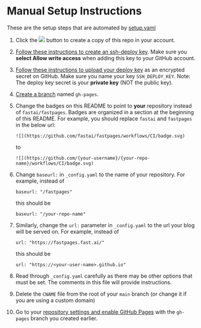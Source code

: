 # Manual Setup Instructions

These are the setup steps that are automated by [setup.yaml](.github/workflows/setup.yaml)

1. Click the [![](https://img.shields.io/static/v1?label=&message=Use%20this%20template&color=brightgreen&style=flat)](https://github.com/fastai/fastpages/generate) button to create a copy of this repo in your account.

2. [Follow these instructions to create an ssh-deploy key](https://developer.github.com/v3/guides/managing-deploy-keys/#deploy-keys).  Make sure you **select Allow write access** when adding this key to your GitHub account.

3. [Follow these instructions to upload your deploy key](https://help.github.com/en/actions/configuring-and-managing-workflows/creating-and-storing-encrypted-secrets#creating-encrypted-secrets) as an encrypted secret on GitHub.  Make sure you name your key `SSH_DEPLOY_KEY`.  Note: The deploy key secret is your **private key** (NOT the public key).

4. [Create a branch](https://help.github.com/en/github/collaborating-with-issues-and-pull-requests/creating-and-deleting-branches-within-your-repository#creating-a-branch) named `gh-pages`.

5. Change the badges on this README to point to **your** repository instead of `fastai/fastpages`.  Badges are organized in a section at the beginning of this README.  For example, you should replace `fastai` and `fastpages` in the below url:

    `![](https://github.com/fastai/fastpages/workflows/CI/badge.svg)`

      to

    `![](https://github.com/{your-username}/{your-repo-name}/workflows/CI/badge.svg)`

6. Change `baseurl:` in `_config.yaml` to the name of your repository. For example, instead of 

    `baseurl: "/fastpages"`

    this should be

    `baseurl: "/your-repo-name"`

7. Similarly, change the `url:` parameter in `_config.yaml` to the url your blog will be served on.  For example, instead of

    `url: "https://fastpages.fast.ai/"`

    this should be 

    `url: "https://<your-user-name>.github.io"`

8. Read through `_config.yaml` carefully as there may be other options that must be set.  The comments in this file will provide instructions. 

9. Delete the `CNAME` file from the root of your `main` branch (or change it if you are using a custom domain)

10. Go to your [repository settings and enable GitHub Pages](https://help.github.com/en/enterprise/2.13/user/articles/configuring-a-publishing-source-for-github-pages) with the `gh-pages` branch you created earlier.